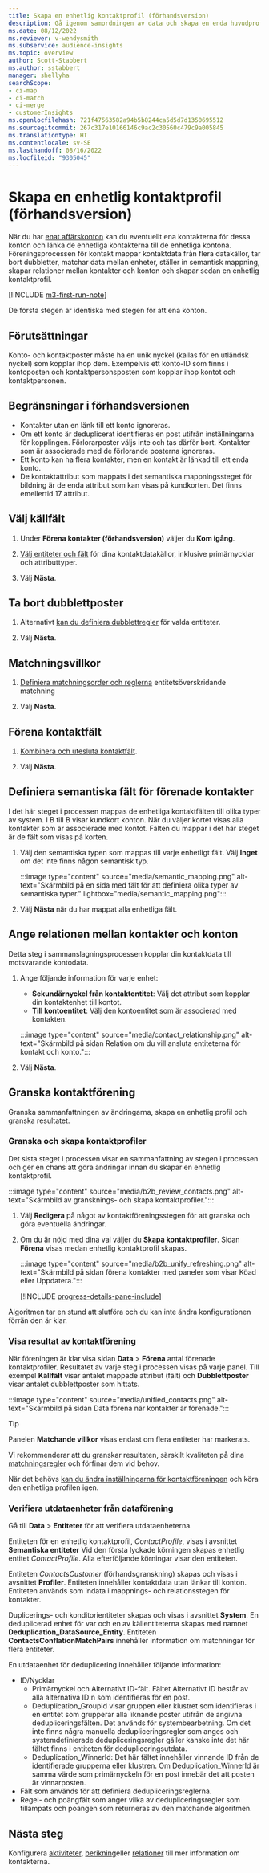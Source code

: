 ```yaml
---
title: Skapa en enhetlig kontaktprofil (förhandsversion)
description: Gå igenom samordningen av data och skapa en enda huvudprofil datauppsättning kontakter.
ms.date: 08/12/2022
ms.reviewer: v-wendysmith
ms.subservice: audience-insights
ms.topic: overview
author: Scott-Stabbert
ms.author: sstabbert
manager: shellyha
searchScope:
- ci-map
- ci-match
- ci-merge
- customerInsights
ms.openlocfilehash: 721f47563582a94b5b8244ca5d5d7d1350695512
ms.sourcegitcommit: 267c317e10166146c9ac2c30560c479c9a005845
ms.translationtype: HT
ms.contentlocale: sv-SE
ms.lasthandoff: 08/16/2022
ms.locfileid: "9305045"
---
```

# <a name="create-a-unified-contact-profile-preview"></a>Skapa en enhetlig kontaktprofil (förhandsversion)

När du har [enat affärskonton](map-entities.md) kan du eventuellt ena kontakterna för dessa konton och länka de enhetliga kontakterna till de enhetliga kontona. Föreningsprocessen för kontakt mappar kontaktdata från flera datakällor, tar bort dubbletter, matchar data mellan enheter, ställer in semantisk mappning, skapar relationer mellan kontakter och konton och skapar sedan en enhetlig kontaktprofil.

[!INCLUDE [m3-first-run-note](includes/m3-first-run-note.md)]

De första stegen är identiska med stegen för att ena konton.

## <a name="prerequisites"></a>Förutsättningar

Konto- och kontaktposter måste ha en unik nyckel (kallas för en utländsk nyckel) som kopplar ihop dem. Exempelvis ett konto-ID som finns i kontoposten och kontaktpersonsposten som kopplar ihop kontot och kontaktpersonen.

## <a name="preview-limitations"></a>Begränsningar i förhandsversionen

- Kontakter utan en länk till ett konto ignoreras.
- Om ett konto är deduplicerat identifieras en post utifrån inställningarna för kopplingen. Förlorarposter väljs inte och tas därför bort. Kontakter som är associerade med de förlorande posterna ignoreras.
- Ett konto kan ha flera kontakter, men en kontakt är länkad till ett enda konto.
- De kontaktattribut som mappats i det semantiska mappningssteget för bildning är de enda attribut som kan visas på kundkorten. Det finns emellertid 17 attribut.

## <a name="select-source-fields"></a>Välj källfält

1. Under **Förena kontakter (förhandsversion)** väljer du **Kom igång**.

1. [Välj entiteter och fält](map-entities.md) för dina kontaktdatakällor, inklusive primärnycklar och attributtyper.

1. Välj **Nästa**.

## <a name="remove-duplicate-records"></a>Ta bort dubblettposter

1. Alternativt [kan du definiera dubblettregler](remove-duplicates.md) för valda entiteter.

1. Välj **Nästa**.

## <a name="match-conditions"></a>Matchningsvillkor

1. [Definiera matchningsorder och reglerna](match-entities.md) entitetsöverskridande matchning

1. Välj **Nästa**.

## <a name="unify-contact-fields"></a>Förena kontaktfält

1. [Kombinera och utesluta kontaktfält](merge-entities.md).

1. Välj **Nästa**.

## <a name="define-the-semantic-fields-for-unified-contacts"></a>Definiera semantiska fält för förenade kontakter

I det här steget i processen mappas de enhetliga kontaktfälten till olika typer av system. I B till B visar kundkort konton. När du väljer kortet visas alla kontakter som är associerade med kontot. Fälten du mappar i det här steget är de fält som visas på korten.

1. Välj den semantiska typen som mappas till varje enhetligt fält. Välj **Inget** om det inte finns någon semantisk typ.

   :::image type="content" source="media/semantic_mapping.png" alt-text="Skärmbild på en sida med fält för att definiera olika typer av semantiska typer." lightbox="media/semantic_mapping.png":::

1. Välj **Nästa** när du har mappat alla enhetliga fält.

## <a name="set-the-relationship-between-contacts-and-accounts"></a>Ange relationen mellan kontakter och konton

Detta steg i sammanslagningsprocessen kopplar din kontaktdata till motsvarande kontodata.

1. Ange följande information för varje enhet:

   - **Sekundärnyckel från kontaktentitet**: Välj det attribut som kopplar din kontaktenhet till kontot.
   - **Till kontoentitet**: Välj den kontoentitet som är associerad med kontakten.

   :::image type="content" source="media/contact_relationship.png" alt-text="Skärmbild på sidan Relation om du vill ansluta entiteterna för kontakt och konto.":::

1. Välj **Nästa**.

## <a name="review-contact-unification"></a>Granska kontaktförening

Granska sammanfattningen av ändringarna, skapa en enhetlig profil och granska resultatet.

### <a name="review-and-create-contact-profiles"></a>Granska och skapa kontaktprofiler

Det sista steget i processen visar en sammanfattning av stegen i processen och ger en chans att göra ändringar innan du skapar en enhetlig kontaktprofil.

:::image type="content" source="media/b2b_review_contacts.png" alt-text="Skärmbild av gransknings- och skapa kontaktprofiler.":::

1. Välj **Redigera** på något av kontaktföreningsstegen för att granska och göra eventuella ändringar.

1. Om du är nöjd med dina val väljer du **Skapa kontaktprofiler**. Sidan **Förena** visas medan enhetlig kontaktprofil skapas.
  
   :::image type="content" source="media/b2b_unify_refreshing.png" alt-text="Skärmbild på sidan förena kontakter med paneler som visar Köad eller Uppdatera.":::

   [!INCLUDE [progress-details-pane-include](includes/progress-details-pane.md)]

Algoritmen tar en stund att slutföra och du kan inte ändra konfigurationen förrän den är klar.

### <a name="view-the-results-of-contact-unification"></a>Visa resultat av kontaktförening

När föreningen är klar visa sidan **Data** > **Förena** antal förenade kontaktprofiler. Resultatet av varje steg i processen visas på varje panel. Till exempel **Källfält** visar antalet mappade attribut (fält) och **Dubblettposter** visar antalet dubblettposter som hittats.

:::image type="content" source="media/unified_contacts.png" alt-text="Skärmbild på sidan Data förena när kontakter är förenade.":::

> [!TIP]
> Panelen **Matchande villkor** visas endast om flera entiteter har markerats.

Vi rekommenderar att du granskar resultaten, särskilt kvaliteten på dina [matchningsregler](data-unification-update.md#manage-match-rules) och förfinar dem vid behov.

När det behövs [kan du ändra inställningarna för kontaktföreningen](data-unification-update.md) och köra den enhetliga profilen igen.

### <a name="verify-output-entities-from-data-unification"></a>Verifiera utdataenheter från dataförening

Gå till **Data** > **Entiteter** för att verifiera utdataenheterna.

Entiteten för en enhetlig kontaktprofil, *ContactProfile*, visas i avsnittet **Semantiska entiteter** Vid den första lyckade körningen skapas enhetlig entitet *ContactProfile*. Alla efterföljande körningar visar den entiteten.

Entiteten *ContactsCustomer* (förhandsgranskning) skapas och visas i avsnittet **Profiler**. Entiteten innehåller kontaktdata utan länkar till konton. Entiteten används som indata i mappnings- och relationsstegen för kontakter.

Duplicerings- och konditorientiteter skapas och visas i avsnittet **System**. En deduplicerad enhet för var och en av källentiteterna skapas med namnet **Deduplication_DataSource_Entity**. Entiteten **ContactsConflationMatchPairs** innehåller information om matchningar för flera entiteter.

En utdataenhet för deduplicering innehåller följande information:
- ID/Nycklar
  - Primärnyckel och Alternativt ID-fält. Fältet Alternativt ID består av alla alternativa ID:n som identifieras för en post.
  - Deduplication_GroupId visar gruppen eller klustret som identifieras i en entitet som grupperar alla liknande poster utifrån de angivna dedupliceringsfälten. Det används för systembearbetning. Om det inte finns några manuella dedupliceringsregler som anges och systemdefinierade dedupliceringsregler gäller kanske inte det här fältet finns i entiteten för dedupliceringsutdata.
  - Deduplication_WinnerId: Det här fältet innehåller vinnande ID från de identifierade grupperna eller klustren. Om Deduplication_WinnerId är samma värde som primärnyckeln för en post innebär det att posten är vinnarposten.
- Fält som används för att definiera dedupliceringsreglerna.
- Regel- och poängfält som anger vilka av dedupliceringsregler som tillämpats och poängen som returneras av den matchande algoritmen.

## <a name="next-step"></a>Nästa steg

Konfigurera [aktiviteter](activities.md), [berikning](enrichment-hub.md)eller [relationer](relationships.md) till mer information om kontakterna.
